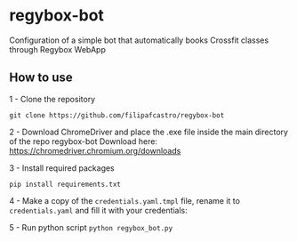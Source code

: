 # regybox-bot

Configuration of a simple bot that automatically books Crossfit classes through Regybox WebApp

## How to use

1 - Clone the repository

`git clone https://github.com/filipafcastro/regybox-bot`

2 - Download ChromeDriver and place the .exe file inside the main directory of the repo regybox-bot
Download here: https://chromedriver.chromium.org/downloads

3 - Install required packages

`pip install requirements.txt`

4 - Make a copy of the `credentials.yaml.tmpl` file, rename it to `credentials.yaml` and fill it with your credentials:

5 - Run python script
`python regybox_bot.py`
